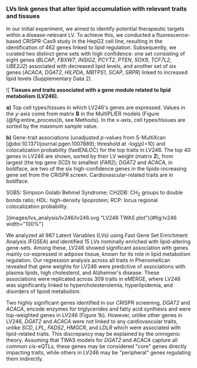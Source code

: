 ### LVs link genes that alter lipid accumulation with relevant traits and tissues

In our initial experiment, we aimed to identify potential therapeutic targets within a disease-relevant LV.
To achieve this, we conducted a fluorescence-based CRISPR-Cas9 study in the HepG2 cell line, resulting in the identification of 462 genes linked to lipid regulation.
Subsequently, we curated two distinct gene sets with high confidence: one set consisting of eight genes (*BLCAP*, *FBXW7*, *INSIG2*, *PCYT2*, *PTEN*, *SOX9*, *TCF7L2*, *UBE2J2*) associated with decreased lipid levels, and another set of six genes (*ACACA*, *DGAT2*, *HILPDA*, *MBTPS1*, *SCAP*, *SRPR*) linked to increased lipid levels (Supplementary Data 2).


![
**Tissues and traits associated with a gene module related to lipid metabolism (LV246).**
<!--  -->
**a)** Top cell types/tissues in which LV246's genes are expressed.
Values in the $y$-axis come from matrix $\mathbf{B}$ in the MultiPLIER models (Figure {@fig:entire_process}b, see Methods).
In the $x$-axis, cell types/tissues are sorted by the maximum sample value.
<!--  -->
**b)** Gene-trait associations (unadjusted $p$-values from S-MultiXcan [@doi:10.1371/journal.pgen.1007889]; threshold at -log($p$)=10) and colocalization probability (fastENLOC) for the top traits in LV246.
The top 40 genes in LV246 are shown, sorted by their LV weight (matrix $\mathbf{Z}$), from largest (the top gene *SCD*) to smallest (*FAR2*);
*DGAT2* and *ACACA*, in boldface, are two of the six high-confidence genes in the lipids-increasing gene set from the CRISPR screen.
Cardiovascular-related traits are in boldface.
<!--  -->
SGBS: Simpson Golabi Behmel Syndrome;
CH2DB: CH<sub>2</sub> groups to double bonds ratio;
HDL: high-density lipoprotein;
RCP: locus regional colocalization probability.
<!--  -->
](images/lvs_analysis/lv246/lv246.svg "LV246 TWAS plot"){#fig:lv246 width="100%"}


We analyzed all 987 Latent Variables (LVs) using Fast Gene Set Enrichment Analysis (FGSEA) and identified 15 LVs nominally enriched with lipid-altering gene-sets.
Among these, LV246 showed significant association with genes mainly co-expressed in adipose tissue, known for its role in lipid metabolism regulation.
Our regression analysis across all traits in PhenomeXcan revealed that gene weights for LV246 were predictive of associations with plasma lipids, high cholesterol, and Alzheimer's disease.
These associations were replicated across 309 traits in eMERGE, where LV246 was significantly linked to hypercholesterolemia, hyperlipidemia, and disorders of lipoid metabolism.


Two highly significant genes identified in our CRISPR screening, *DGAT2* and *ACACA*, encode enzymes for triglycerides and fatty acid synthesis and were top-weighted genes in LV246 (Figure 1b).
However, unlike other genes in LV246, *DGAT2* and *ACACA* were not linked to any cardiovascular traits, unlike *SCD*, *LPL*, *FADS2*, *HMGCR*, and *LDLR* which were associated with lipid-related traits.
This discrepancy may be explained by the omnigenic theory.
Assuming that TWAS models for *DGAT2* and *ACACA* capture all common *cis*-eQTLs, these genes may be considered "core" genes directly impacting traits, while others in LV246 may be "peripheral" genes regulating them indirectly.

